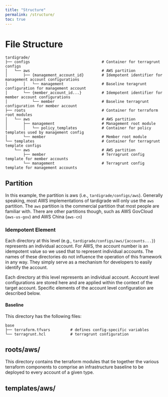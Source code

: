 ```yaml
---
title: "Structure"
permalink: /structure/
toc: true
---
```


# File Structure
```
tardigrade/
├── configs                                # Container for terragrunt configs
│   └── aws                                # AWS partition
│       ├── {management_account_id}        # Idempotent identifier for management account configurations
│       │   └── management                 # Baseline teragrunt configuration for management account
│       └── {member_account_id...}         # Idempotent identifier for member account configurations
│           └── member                     # Baseline terragrunt configuration for member account
├── roots                                  # Container for terraform root modules
│   └── aws                                # AWS partition
│       ├── management                     # Management root module
│       │   └── policy_templates           # Container for policy templates used by management config
│       └── member                         # Member root module
└── templates                              # Container for terragrunt template configs
    └── aws                                # AWS partition
        ├── member                         # Terragrunt config template for member accounts
        └── management                     # Terragrunt config template for management accounts
```

## Partition
In this example, the partition is aws (i.e., `tardigrade/configs/aws`). Generally
speaking, most AWS implementations of tardigrade will only use the `aws` partition.
The `aws` partition is the commercial partition that most people are familiar with.
There are other partitions though, such as AWS GovCloud (`aws-us-gov`) and AWS China
(`aws-cn`)

### Idempotent Element
Each directory at this level (e.g., `tardigrade/configs/aws/{accounts...}`) represents
an individual account. For AWS, the account number is an idempotent value so we
used that to represent individual accounts. The names of these directories do not
influence the operation of this framework in any way. They simply serve as a mechanism
for developers to easily identify the account.

Each directory at this level represents an individual account. Account level configurations
are stored here and are applied within the context of the target account. Specific
elements of the account level configuration are described below.

#### Baseline
This directory has the following files:

```
base
├── terraform.tfvars         # defines config-specific variables
└── terragrunt.hcl           # terragrunt configuration
```

## roots/aws/<baseline>
This directory contains the terraform modules that tie together the various terraform
components to comprise an infrastructure baseline to be deployed to every account
of a given type.

## templates/aws/<template>
This directory contains template terragrunt configs that can be copied into the
`configs/aws/{account}` directory to quickly instantiate a new account.
